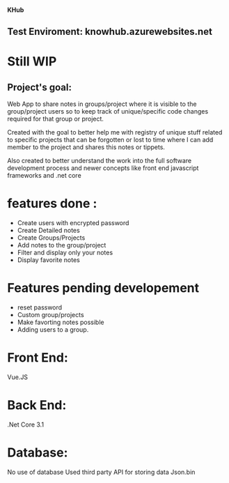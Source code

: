 #### KHub

## Test Enviroment: knowhub.azurewebsites.net

# Still WIP

## Project's goal:

Web App to share notes in groups/project where it is visible to the group/project users so to keep track of unique/specific code changes required for that group or project.

Created with the goal to better help me with registry of unique stuff related to specific projects that can be forgotten or lost to time where I can add member to the project and shares this notes or tippets.

Also created to better understand the work into the full software development process and newer concepts like front end javascript frameworks and .net core

# features done :

* Create users with encrypted password 
* Create Detailed notes
* Create Groups/Projects 
* Add notes to the group/project
* Filter and display only your notes
* Display favorite notes

# Features pending developement

* reset password
* Custom group/projects
* Make favorting notes possible
* Adding users to a group.


# Front End:

Vue.JS 

# Back End:

.Net Core 3.1

# Database:

No use of database 
Used third party API for storing data Json.bin

